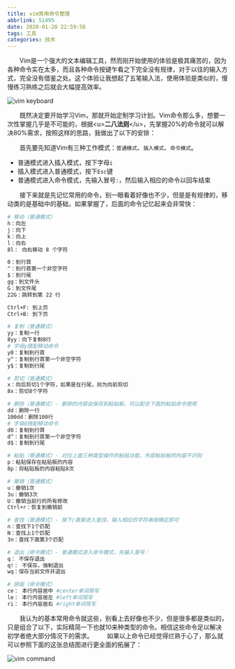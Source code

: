 ```yaml
---
title: vim常用命令整理
abbrlink: 51495
date: 2020-01-20 22:59:58
tags: 工具
categories: 技术
---
```


&emsp;&emsp;Vim是一个强大的文本编辑工具，然而刚开始使用的体验是极其痛苦的，因为各种命令实在太多，而且各种命令按键乍看之下完全没有规律，对于以往的输入方式，完全没有借鉴之处。这个体验让我想起了五笔输入法，使用体验是类似的，慢慢练习熟练之后就会大幅提高效率。

![vim keyboard](https://images20200326.oss-cn-hangzhou.aliyuncs.com/blog/vim-keyboard.png)

&emsp;&emsp;既然决定要开始学习Vim，那就开始定制学习计划。Vim命令那么多，想要一次性掌握几乎是不可能的，根据&lt;u&gt;**二八法则**&lt;/u&gt;，先掌握20%的命令就可以解决80%需求，按照这样的思路，我做出了以下的安排：

&emsp;&emsp;首先要先知道Vim有三种工作模式：`普通模式`、`插入模式`、`命令模式`。
- 普通模式进入插入模式，按下字母`i`
- 插入模式进入普通模式，按下`Esc`键
- 普通模式进入命令模式，先输入冒号`:`，然后输入相应的命令以回车结束

&emsp;&emsp;接下来就是先记忆常用的命令，别一眼看着好像也不少，但是是有规律的，移动类的是基础中的基础，如果掌握了，后面的命令记忆起来会非常快：
```bash
# 移动（普通模式）
h：向左
j：向下
k：向上
l：向右
8l： 向右移动 8 个字符

0：到行首
^：到行首第一个非空字符
$：到行尾
gg：到文件头
G：到文件尾
22G：跳转到第 22 行

Ctrl+F: 到上页
Ctrl+B: 到下页
```

```bash
# 复制（普通模式）
yy：复制一行
8yy：向下复制8行
# 字母y搭配移动命令
y0：复制到行首
y^：复制到行首第一个非空字符
y$：复制到行尾
```

```bash
# 剪切（普通模式）
x：向后剪切1个字符，如果是在行尾，则为向前剪切
8x：剪切8个字符
```

```bash
# 删除（普通模式）- 删除的内容会保存到粘贴板，可以配合下面的粘贴命令使用
dd：删除一行
100dd：删除100行
# 字母d搭配移动命令
d0：复制到行首
d^：复制到行首第一个非空字符
d$：复制到行尾
```

```bash
# 粘贴（普通模式）- 对应上面三种类型操作的粘贴功能，外部粘贴板的内容不识别
p：粘贴保存在粘贴板的内容
8p：将粘贴板的内容粘贴8次
```

```bash
# 撤销（普通模式）
u：撤销1次
3u：撤销3次
U：撤销当前行的所有修改
Ctrl+r：恢复到撤销前
```

```bash
# 查找（普通模式）- 按下/直接进入查找，输入相应的字符串按确定即可
n：查找下1个匹配
N：查找上1个匹配
3n：查找下面第3个匹配

```

```bash
# 退出（命令模式）- 普通模式进入命令模式，先输入冒号：
q： 不保存退出
q!： 不保存，强制退出
wq：保存当前文件并退出
```

```bash
# 排版（命令模式）
ce： 本行内容居中 #center单词简写
le： 本行内容居左 #left单词简写
ri： 本行内容居右 #right单词简写
```

&emsp;&emsp;我认为的基本常用命令就这些，别看上去好像也不少，但是很多都是类似的，只是组合了以下，实际精简一下也就10来种类型的命令。相信这些命令足以解决初学者绝大部分情况下的需求。
&emsp;&emsp;如果以上命令已经觉得烂熟于心了，那么就可以参照下面的这张总结图进行更全面的拓展了：

![vim command](https://images20200326.oss-cn-hangzhou.aliyuncs.com/blog/vim-command.png)